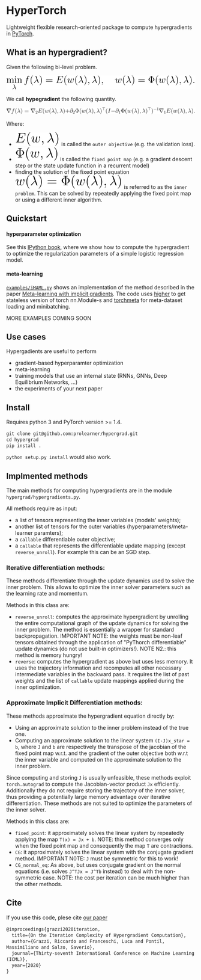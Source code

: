 # HyperTorch

Lightweight flexible research-oriented package to compute  hypergradients in [PyTorch](https://github.com/pytorch/pytorch).

## What is an hypergradient?
Given the following bi-level problem.

![bilevel](./resources/bilevel.svg)

We call **hypegradient** the following quantity.

![hypergradient](./resources/hypergradient.svg)

Where:
* ![outerobjective](./resources/outer_objective.svg)
is called the `outer objective` (e.g. the validation loss).
* ![Phi](./resources/Phi.svg) is called the `fixed point map` (e.g. a gradient descent step or the state update function in a recurrent model)
* finding the solution of the fixed point equation ![fixed_point_eq](./resources/fixed_point_eq.svg) is referred to as the `inner problem`. This can be solved by repeatedly applying the fixed point map or using a different inner algorithm.


## Quickstart

#### hyperparameter optimization
See this [IPython book](https://github.com/prolearner/hypertorch/blob/master/examples/logistic_regression.ipynb), where we show how to compute the hypergradient to optimize the regularization parameters of a simple logistic regression model.

#### meta-learning
[`examples/iMAML.py`](https://github.com/prolearner/hypertorch/blob/master/examples/iMAML.py) shows an implementation of the method described in the paper [Meta-learning with implicit gradients](https://arxiv.org/abs/1909.04630). The code uses [higher](https://github.com/facebookresearch/higher) to get stateless version of torch nn.Module-s and [torchmeta](https://github.com/tristandeleu/pytorch-meta) for meta-dataset loading and minibatching.



MORE EXAMPLES COMING SOON

## Use cases

Hypergadients are useful to perform
- gradient-based hyperparamter optimization
- meta-learning
- training models that use an internal state (RNNs, GNNs, Deep Equilibrium Networks, ...) 
- the experiments of your next paper

## Install
Requires python 3 and PyTorch version >= 1.4.

```
git clone git@github.com:prolearner/hypergrad.git
cd hypergrad
pip install .
```
`python setup.py install` would also work.

## Implmented methods

The main methods for computing hypergradients are in the module `hypergrad/hypergradients.py`. 

All methods require as input:
- a list of tensors representing the inner variables (models' weights);
- another list of tensors for the outer variables (hyperparameters/meta-learner paramters);
- a `callable` differentiable outer objective;
- a `callable` that represents the differentiable update mapping (except `reverse_unroll`). For example this can be an SGD step.  

### Iterative differentiation methods:
These methods differentiate through the update dynamics used to solve
the inner problem. This allows to optimize the inner solver parameters such as the learning rate and momentum.

Methods in this class are:
- `reverse_unroll`: computes the approximate hypergradient by unrolling the entire computational graph of the update dynamics for solving the inner problem. The method is essentially a wrapper for standard backpropagation. IMPORTANT NOTE: the weights must be non-leaf tensors obtained through the application of "PyThorch differentiable" update dynamics (do not use built-in optimizers!). NOTE N2.: this method is memory hungry!
- `reverse`: computes the hypergradient as above but uses less memory. It uses the trajectory information and recomputes all other necessary intermediate variables in the backward pass. It requires the list of past weights and the list of `callable` update mappings applied during the inner optimization.

### Approximate Implicit Differentiation methods:
These methods approximate the hypergradient equation directly by:
 * Using an approximate solution to the inner problem instead of the true one.
 * Computing an approximate solution to the linear system `(I-J)x_star = b`, where `J` and  `b` are respectively the transpose of the jacobian of the fixed point map w.r.t. and the gradient of the outer objective both w.r.t the inner variable and computed on the approximate solution to the inner problem.
 
 Since computing and storing `J` is usually unfeasible, these methods exploit `torch.autograd` to compute the Jacobian-vector product `Jx` efficiently. Additionally they do not require storing the trajectory of the inner solver, thus providing a potentially large memory advantage over iterative differentiation. These methods are not suited to optimize the parameters of the inner solver.

Methods in this class are:
- `fixed_point`: it approximately solves the linear system by repeatedly applying the map `T(x) = Jx + b`. NOTE: this method converges only when the fixed point map and consequently the map `T` are contractions.        
- `CG`: it approximately solves the linear system with the conjugate gradient method. IMPORTANT N0TE: `J` must be symmetric for this to work!
- `CG_normal_eq`: As above, but uses conjugate gradient on the normal equations (i.e. solves `J^TJx = J^Tb` instead) to deal with the non-symmetric case. NOTE: the  cost per iteration can be much higher than the other methods.

## Cite

If you use this code, plese cite [our paper](https://arxiv.org/abs/2006.16218)
```
@inproceedings{grazzi2020iteration,
  title={On the Iteration Complexity of Hypergradient Computation},
  author={Grazzi, Riccardo and Franceschi, Luca and Pontil, Massimiliano and Salzo, Saverio},
  journal={Thirty-seventh International Conference on Machine Learning (ICML)},
  year={2020}
}
```
